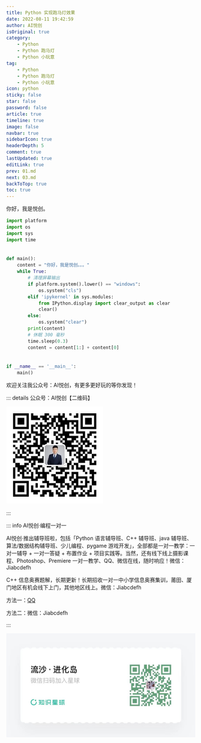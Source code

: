 ```yaml
---
title: Python 实现跑马灯效果
date: 2022-08-11 19:42:59
author: AI悦创
isOriginal: true
category: 
    - Python
    - Python 跑马灯
    - Python 小玩意
tag:
    - Python
    - Python 跑马灯
    - Python 小玩意
icon: python
sticky: false
star: false
password: false
article: true
timeline: true
image: false
navbar: true
sidebarIcon: true
headerDepth: 5
comment: true
lastUpdated: true
editLink: true
prev: 01.md
next: 03.md
backToTop: true
toc: true
---
```


你好，我是悦创。

```python
import platform
import os
import sys
import time


def main():
    content = "你好，我是悦创。。。"
    while True:
        # 清理屏幕输出
        if platform.system().lower() == "windows":
            os.system("cls")
        elif 'ipykernel' in sys.modules:
            from IPython.display import clear_output as clear
            clear()
        else:
            os.system("clear")
        print(content)
        # 休眠 300 毫秒
        time.sleep(0.3)
        content = content[1:] + content[0]


if __name__ == '__main__':
    main()
```

欢迎关注我公众号：AI悦创，有更多更好玩的等你发现！

::: details 公众号：AI悦创【二维码】

![](/gzh.jpg)

:::

::: info AI悦创·编程一对一

AI悦创·推出辅导班啦，包括「Python 语言辅导班、C++ 辅导班、java 辅导班、算法/数据结构辅导班、少儿编程、pygame 游戏开发」，全部都是一对一教学：一对一辅导 + 一对一答疑 + 布置作业 + 项目实践等。当然，还有线下线上摄影课程、Photoshop、Premiere 一对一教学、QQ、微信在线，随时响应！微信：Jiabcdefh

C++ 信息奥赛题解，长期更新！长期招收一对一中小学信息奥赛集训，莆田、厦门地区有机会线下上门，其他地区线上。微信：Jiabcdefh

方法一：[QQ](http://wpa.qq.com/msgrd?v=3&uin=1432803776&site=qq&menu=yes)

方法二：微信：Jiabcdefh

:::

![](/zsxq.jpg)
